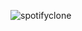 ![spotifyclone](https://github.com/ignapbian/Spotify-main/assets/30122263/076a2aa7-e437-4a1f-859b-931f7ff5d5e2)
